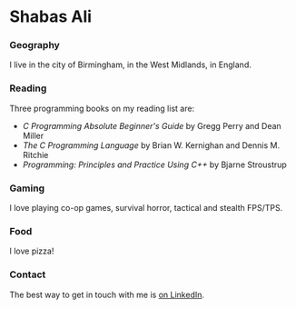 # Shabas Ali

### Geography

I live in the city of Birmingham, in the West Midlands, in England.

### Reading

Three programming books on my reading list are:

- *C Programming Absolute Beginner's Guide* by Gregg Perry and Dean Miller
- *The C Programming Language* by Brian W. Kernighan and Dennis M. Ritchie
- *Programming: Principles and Practice Using C++* by Bjarne Stroustrup

### Gaming

I love playing co-op games, survival horror, tactical and stealth FPS/TPS.

### Food

I love pizza!

### Contact

The best way to get in touch with me is [on LinkedIn](https://www.linkedin.com/in/shabas-ali-8b1922284).
